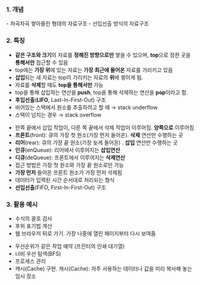 ### 1. 개념

<Stack>
- 차곡차곡 쌓아올린 형태의 자료구조

<Queue>
- 선입선출 방식의 자료구조

### 2. 특징

<Stack>

- **같은 구조와 크기**의 자료를 **정해진 방향으로만** 쌓을 수 있으며, **top**으로 정한 곳을 **통해서만** 접근할 수 있음
- top에는 **가장 위**에 있는 자료는 **가장 최근에 들어온** 자료를 가리키고 있음
- **삽입**되는 새 자료는 top이 가리키는 자료의 **위**에 쌓이게 됨.
- 자료를 **삭제**할 때도 **top을 통해서만** 가능
- top을 통해 삽입하는 연산을 **push**, top을 통해 삭제하는 연산을 **pop**이라고 함.
- **후입선출**(**LIFO**, Last-In-First-Out) 구조
- 비어있는 스택에서 원소를 추출하려고 할 때 → stack underflow
- 스택이 넘치는 경우 → stack overflow

<Queue>

- 한쪽 끝에서 삽입 작업이, 다른 쪽 끝에서 삭제 작업이 이루어짐. **양쪽으로** 이루어짐
- **프론트**(front): 큐의 가장 첫 원소(가장 먼저 들어온). **삭제** 연산만 수행하는 곳
- **리어**(rear): 큐의 가장 끝 원소(가장 늦게 들어온) . **삽입** 연산만 수행하는 곳
- **인큐**(enQueue): 리어에서 이루어지는 **삽입연산**
- **디큐**(deQueue): 프론트에서 이루어지는 **삭제연산**
- 접근 방법은 가장 첫 원소와 가장 끝 원소로만 가능
- **가장 먼저** 들어온 프론트 원소가 가장 먼저 삭제됨
- 데이터가 입력된 시간 순서대로 처리되는 형식
- **선입선출**(FIFO, First-In-First-Out) 구조

### 3. 활용 예시

<Stack>

- 수식의 괄호 검사
- 후위 표기법 계산
- 웹 브라우저 뒤로 가기. 가장 나중에 열린 페이지부터 다시 보여줌

<Queue>

- 우선순위가 같은 작업 예약 (프린터의 인쇄 대기열)
- 너비 우선 탐색(BFS)
- 프로세스 관리
- 캐시(Cache) 구현. 캐시(Cache): 자주 사용하는 데이터나 값을 미리 복사해 놓는 임시 장소
